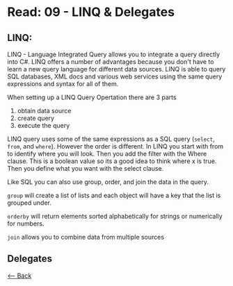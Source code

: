 # Read: 09 - LINQ & Delegates

## LINQ: 
LINQ - Language Integrated Query allows you to integrate a query directly into C#. LINQ offers a number of advantages because you don't have to learn a new query language for different data sources.
LINQ is able to query SQL databases, XML docs and various web services using the same query expressions and syntax for all of them.

When setting up a LINQ Query Opertation there are 3 parts 

1. obtain data source
2. create query 
3. execute the query

LINQ query uses some of the same expressions as a SQL query (`select`, `from`, and `where`). However the order is different. 
In LINQ you start with from to identify where you will look. 
Then you add the filter with the Where clause. This is a boolean value so its a good idea to think where x is true.
Then you define what you want with the select clause.

Like SQL you can also use group, order, and join the data in the query.

`group` will create a list of lists and each object will have a key that the list is grouped under.

`orderby` will return elements sorted alphabetically for strings or numerically for numbers. 

`join` allows you to combine data from multiple sources
   

## Delegates

 

[<-- Back](README.md)